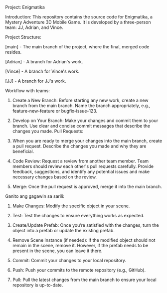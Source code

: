 Project: Enigmatika

Introduction: This repository contains the source code for Enigmatika, a Mystery Adventure 3D Mobile Game. It is developed by a three-person team: JJ, Adrian, and Vince.


Project Structure:

[main] - The main branch of the project, where the final, merged code resides.

[Adrian] - A branch for Adrian's work.

[Vince] - A branch for Vince's work.

[JJ] - A branch for JJ's work.


Workflow with teams:

1) Create a New Branch: Before starting any new work, create a new branch from the main branch.
Name the branch appropriately, e.g., feature-new-feature or bugfix-issue-123.

2) Develop on Your Branch: Make your changes and commit them to your branch. Use clear and concise commit messages that describe the changes you made.
Pull Requests:

3) When you are ready to merge your changes into the main branch, create a pull request. Describe the changes you made and why they are beneficial.

3) Code Review: Request a review from another team member. Team members should review each other's pull requests carefully. Provide feedback, suggestions, and identify any potential issues and make necessary changes based on the review.

4) Merge: Once the pull request is approved, merge it into the main branch.


Ganito ang gagawin sa sarili:

1) Make Changes: Modify the specific object in your scene.
   
2) Test: Test the changes to ensure everything works as expected.
   
3) Create/Update Prefab: Once you’re satisfied with the changes, turn the object into a prefab or update the existing prefab.
   
4) Remove Scene Instance (if needed): If the modified object should not remain in the scene, remove it. However, if the prefab needs to be present in the scene, you can leave it there.
   
5) Commit: Commit your changes to your local repository.
    
6) Push: Push your commits to the remote repository (e.g., GitHub).
    
7) Pull: Pull the latest changes from the main branch to ensure your local repository is up-to-date.


